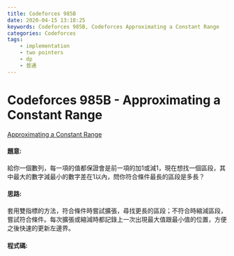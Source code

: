 ```yaml
---
title: Codeforces 985B
date: 2020-04-15 13:18:25
keywords: Codeforces 985B, Codeforces Approximating a Constant Range
categories: Codeforces
tags:
    - implementation
    - two pointers
    - dp
    - 普通
---
```

# Codeforces 985B - Approximating a Constant Range
[Approximating a Constant Range](https://codeforces.com/problemset/problem/602/B)


#### 題意:
給你一個數列，每一項的值都保證會是前一項的加1或減1，現在想找一個區段，其中最大的數字減最小的數字差在1以內，問你符合條件最長的區段是多長？
<!-- more -->

#### 思路:
套用雙指標的方法，符合條件時嘗試擴張，尋找更長的區段；不符合時縮減區段，嘗試符合條件。每次擴張或縮減時都記錄上一次出現最大值跟最小值的位置，方便之後快速的更新左邊界。

#### 程式碼:
<script src="https://gist.github.com/Daviswww/e7edb8ece9fa31bf333bfde68c2b7bf1.js"></script>